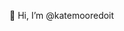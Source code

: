 👋 Hi, I’m @katemooredoit
<!---
katemooredoit/katemooredoit is a ✨ special ✨ repository because its `README.md` (this file) appears on your GitHub profile.
You can click the Preview link to take a look at your changes.
--->
